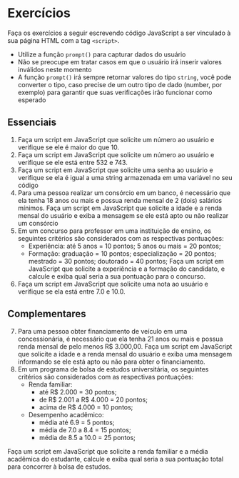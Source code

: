 # Exercícios

Faça os exercícios a seguir escrevendo código JavaScript a ser vinculado à sua página HTML com a tag `<script>`.
- Utilize a função `prompt()` para capturar dados do usuário
- Não se preocupe em tratar casos em que o usuário irá inserir valores inválidos neste momento
- A função `prompt()` irá sempre retornar valores do tipo `string`, você pode converter o tipo, caso precise de um outro tipo de dado (number, por exemplo) para garantir que suas verificações irão funcionar como esperado


## Essenciais

1. Faça um script em JavaScript que solicite um número ao usuário e verifique se ele é maior do que 10.
2. Faça um script em JavaScript que solicite um número ao usuário e verifique se ele está entre 532 e 743.
3. Faça um script em JavaScript que solicite uma senha ao usuário e verifique se ela é igual a uma string armazenada em uma variável no seu código
4. Para uma pessoa realizar um consórcio em um banco, é necessário que ela tenha 18 anos ou mais e possua renda mensal de 2 (dois) salários mínimos. Faça um script em JavaScript que solicite a idade e a renda mensal do usuário e exiba a mensagem se ele está apto ou não realizar um consórcio
5. Em um concurso para professor em uma instituição de ensino, os seguintes critérios são considerados com as respectivas pontuações:
	- Experiência: até 5 anos = 10 pontos; 5 anos ou mais = 20 pontos;
	- Formação: graduação = 10 pontos; especialização = 20 pontos; mestrado = 30 pontos; doutorado = 40 pontos;
	Faça um script em JavaScript que solicite a experiência e a formação do candidato, e calcule e exiba qual seria a sua pontuação para o concurso.
6. Faça um script em JavaScript que solicite uma nota ao usuário e verifique se ela está entre 7.0 e 10.0.

## Complementares
7. Para uma pessoa obter financiamento de veículo em uma concessionária, é necessário que ela tenha 21 anos ou mais e possua renda mensal de pelo menos R$ 3.000,00. Faça um script em JavaScript que solicite a idade e a renda mensal do usuário e exiba uma mensagem informando se ele está apto ou não para obter o financiamento.
8. Em um programa de bolsa de estudos universitária, os seguintes critérios são considerados com as respectivas pontuações:
	- Renda familiar: 
		- até R$ 2.000 = 30 pontos;
		- de R$ 2.001 a R$ 4.000 = 20 pontos;
		- acima de R$ 4.000 = 10 pontos;
	- Desempenho acadêmico:
		- média até 6.9 = 5 pontos;
		- média de 7.0 a 8.4 = 15 pontos;
		- média de 8.5 a 10.0 = 25 pontos;
		
Faça um script em JavaScript que solicite a renda familiar e a média acadêmica do estudante, calcule e exiba qual seria a sua pontuação total para concorrer à bolsa de estudos.